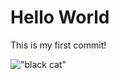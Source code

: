 # Hello World

This is my first commit!

!["black cat"](https://upload.wikimedia.org/wikipedia/commons/4/4c/Blackcat-Lilith.jpg)